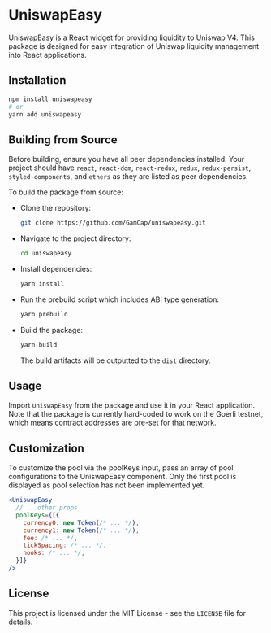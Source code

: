 # UniswapEasy

UniswapEasy is a React widget for providing liquidity to Uniswap V4. This package is designed for easy integration of Uniswap liquidity management into React applications.

## Installation

```bash
npm install uniswapeasy
# or
yarn add uniswapeasy
```

## Building from Source

Before building, ensure you have all peer dependencies installed. Your project should have `react`, `react-dom`, `react-redux`, `redux`, `redux-persist`, `styled-components`, and `ethers` as they are listed as peer dependencies.

To build the package from source:

- Clone the repository:
  ```bash
  git clone https://github.com/GamCap/uniswapeasy.git
  ```
- Navigate to the project directory:
  ```bash
  cd uniswapeasy
  ```
- Install dependencies:
  ```bash
  yarn install
  ```
- Run the prebuild script which includes ABI type generation:
  ```bash
  yarn prebuild
  ```
- Build the package:
  ```bash
  yarn build
  ```
  The build artifacts will be outputted to the `dist` directory.

## Usage

Import `UniswapEasy` from the package and use it in your React application. Note that the package is currently hard-coded to work on the Goerli testnet, which means contract addresses are pre-set for that network.

## Customization

To customize the pool via the poolKeys input, pass an array of pool configurations to the UniswapEasy component. Only the first pool is displayed as pool selection has not been implemented yet.

```jsx
<UniswapEasy
  // ...other props
  poolKeys={[{
    currency0: new Token(/* ... */),
    currency1: new Token(/* ... */),
    fee: /* ... */,
    tickSpacing: /* ... */,
    hooks: /* ... */,
  }]}
/>
```

## License

This project is licensed under the MIT License - see the `LICENSE` file for details.
